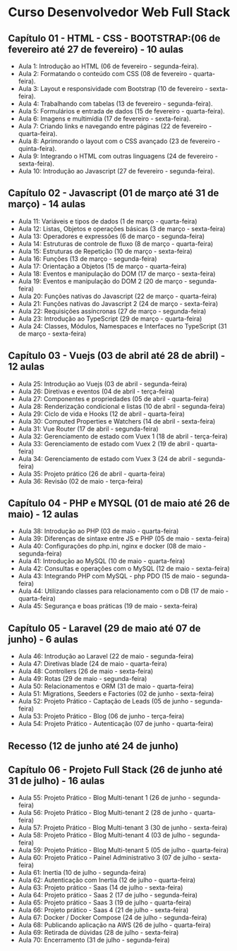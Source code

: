 # Curso Desenvolvedor Web Full Stack

## Capítulo 01 - HTML - CSS - BOOTSTRAP:(06 de fevereiro até 27 de fevereiro) - 10 aulas
- Aula 1: Introdução ao HTML (06 de fevereiro - segunda-feira).
- Aula 2: Formatando o conteúdo com CSS (08 de fevereiro - quarta-feira).
- Aula 3: Layout e responsividade com Bootstrap (10 de fevereiro - sexta-feira).
- Aula 4: Trabalhando com tabelas (13 de fevereiro - segunda-feira).
- Aula 5: Formulários e entrada de dados (15 de fevereiro - quarta-feira).
- Aula 6: Imagens e multimídia (17 de fevereiro - sexta-feira).
- Aula 7: Criando links e navegando entre páginas (22 de fevereiro - quarta-feira).
- Aula 8: Aprimorando o layout com o CSS avançado (23 de fevereiro - quinta-feira).
- Aula 9: Integrando o HTML com outras linguagens (24 de fevereiro - sexta-feira).
- Aula 10: Introdução ao Javascript (27 de fevereiro - segunda-feira).

## Capítulo 02 - Javascript (01 de março até 31 de março) - 14 aulas
- Aula 11: Variáveis e tipos de dados (1 de março - quarta-feira)
- Aula 12: Listas, Objetos e operações básicas (3 de março - sexta-feira)
- Aula 13: Operadores e expressões (6 de março - segunda-feira)
- Aula 14: Estruturas de controle de fluxo (8 de março - quarta-feira)
- Aula 15: Estruturas de Repetição (10 de março - sexta-feira)
- Aula 16: Funções  (13 de março - segunda-feira)
- Aula 17: Orientação a Objetos (15 de março - quarta-feira)
- Aula 18: Eventos e manipulação do DOM (17 de março - sexta-feira)
- Aula 19: Eventos e manipulação do DOM 2 (20 de março - segunda-feira)
- Aula 20: Funções nativas do Javascript (22 de março - quarta-feira)
- Aula 21: Funções nativas do Javascript 2 (24 de março - sexta-feira)
- Aula 22: Requisições assíncronas (27 de março - segunda-feira)
- Aula 23: Introdução ao TypeScript (29 de março - quarta-feira)
- Aula 24: Classes, Módulos, Namespaces e Interfaces no TypeScript (31 de março - sexta-feira)

## Capítulo 03 - Vuejs (03 de abril até 28 de abril) - 12 aulas
- Aula 25: Introdução ao Vuejs (03 de abril - segunda-feira)
- Aula 26: Diretivas e eventos (04 de abril - terça-feira)
- Aula 27: Componentes e propriedades (05 de abril - quarta-feira)
- Aula 28: Renderização condicional e listas  (10 de abril - segunda-feira)
- Aula 29: Ciclo de vida e Hooks (12 de abril - quarta-feira)
- Aula 30: Computed Properties e Watchers (14 de abril - sexta-feira)
- Aula 31: Vue Router (17 de abril - segunda-feira)
- Aula 32: Gerenciamento de estado com Vuex 1 (18 de abril - terça-feira)
- Aula 33: Gerenciamento de estado com Vuex 2 (19 de abril - quarta-feira)
- Aula 34: Gerenciamento de estado com Vuex 3 (24 de abril - segunda-feira)
- Aula 35: Projeto prático (26 de abril - quarta-feira)
- Aula 36: Revisão (02 de maio - terça-feira)

## Capítulo 04 - PHP e MYSQL (01 de maio até 26 de maio) - 12 aulas
<!-- - Aula 37: Introdução ao PHP (02 de maio - terça-feira) -->
- Aula 38: Introdução ao PHP (03 de maio - quarta-feira)
- Aula 39: Diferenças de sintaxe entre JS e PHP (05 de maio - sexta-feira)
- Aula 40: Configurações do php.ini, nginx e docker (08 de maio - segunda-feira)
- Aula 41: Introdução ao MySQL (10 de maio - quarta-feira)
- Aula 42: Consultas e operações com o MySQL (12 de maio - sexta-feira)
- Aula 43: Integrando PHP com MySQL - php PDO (15 de maio - segunda-feira)
- Aula 44: Utilizando classes para relacionamento com o DB (17 de maio - quarta-feira)
- Aula 45: Segurança e boas práticas (19 de maio - sexta-feira)
<!-- - Aula 46: Projeto Prático (22 de maio - segunda-feira)
- Aula 47: Projeto Prático (24 de maio - quarta-feira)
- Aula 48: Revisão (26 de maio - sexta-feira) -->
## Capítulo 05 - Laravel (29 de maio até 07 de junho) - 6 aulas
- Aula 46: Introdução ao Laravel (22 de maio - segunda-feira)
- Aula 47: Diretivas blade (24 de maio - quarta-feira)
- Aula 48: Controllers (26 de maio - sexta-feira)
- Aula 49: Rotas (29 de maio - segunda-feira)
- Aula 50: Relacionamentos e ORM (31 de maio - quarta-feira)
- Aula 51: Migrations, Seeders e Factories (02 de junho - sexta-feira)
- Aula 52: Projeto Prático - Captação de Leads (05 de junho - segunda-feira)
- Aula 53: Projeto Prático - Blog (06 de junho - terça-feira)
- Aula 54: Projeto Prático - Autenticação (07 de junho - quarta-feira)

## Recesso (12 de junho até 24 de junho)
 
## Capítulo 06 - Projeto Full Stack (26 de junho até 31 de julho) - 16 aulas
- Aula 55: Projeto Prático - Blog Multi-tenant 1 (26 de junho - segunda-feira)
- Aula 56: Projeto Prático - Blog Multi-tenant 2 (28 de junho - quarta-feira)
- Aula 57: Projeto Prático - Blog Multi-tenant 3 (30 de junho - sexta-feira)
- Aula 58: Projeto Prático - Blog Multi-tenant 4 (03 de julho - segunda-feira)
- Aula 59: Projeto Prático - Blog Multi-tenant 5 (05 de julho - quarta-feira)
- Aula 60: Projeto Prático - Painel Administrativo 3 (07 de julho - sexta-feira)
- Aula 61: Inertia (10 de julho - segunda-feira)
- Aula 62: Autenticação com Inertia (12 de julho - quarta-feira)
- Aula 63: Projeto prático - Saas (14 de julho - sexta-feira)
- Aula 64: Projeto prático - Saas 2 (17 de julho - segunda-feira)
- Aula 65: Projeto prático - Saas 3 (19 de julho - quarta-feira)
- Aula 66: Projeto prático - Saas 4 (21 de julho - sexta-feira)
- Aula 67: Docker / Docker Compose (24 de julho - segunda-feira)
- Aula 68: Publicando aplicação na AWS (26 de julho - quarta-feira)
- Aula 69: Retirada de dúvidas (28 de julho - sexta-feira)
- Aula 70: Encerramento (31 de julho - segunda-feira)